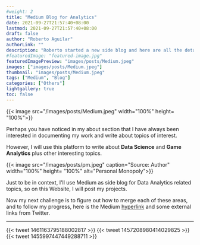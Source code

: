 ```yaml
---
#weight: 2
title: "Medium Blog for Analytics"
date: 2021-09-27T21:57:40+08:00
lastmod: 2021-09-27T21:57:40+08:00
draft: false
author: "Roberto Aguilar"
authorLink: ""
description: "Roberto started a new side blog and here are all the details about it"
#featuredImage: "featured-image.jpg"
featuredImagePreview: "images/posts/Medium.jpeg"
images: ["images/posts/Medium.jpeg"]
thumbnail: "images/posts/Medium.jpeg"
tags: ["Medium", "Blog"]
categories: ["Others"]
lightgallery: true
toc: false
---
```


{{< image src="/images/posts/Medium.jpeg" width="100%" height= "100%">}}

Perhaps you have noticed in my about section that I have always been interested in documenting my work and write about topics of interest.

However, I will use this platform to write about <b>Data Science</b> and <b>Game Analytics</b> plus other interesting topics.

{{< image src="/images/posts/pm.jpeg" caption="Source: Author" width="100%" height= "100%" alt="Personal Monopoly">}}

Just to be in context, I'll use Medium as side blog for Data Analytics related topics, so on this Website, I will post my projects.

Now my next challenge is to figure out how to merge each of these areas, and to follow my progress, here is the Medium <a href="https://medium.com/@robguilarr">hyperlink</a> and some external links from Twitter.


---


{{< tweet 1461163795188002817 >}} {{< tweet 1457208980414029825 >}} {{< tweet 1455997447449288711 >}}


